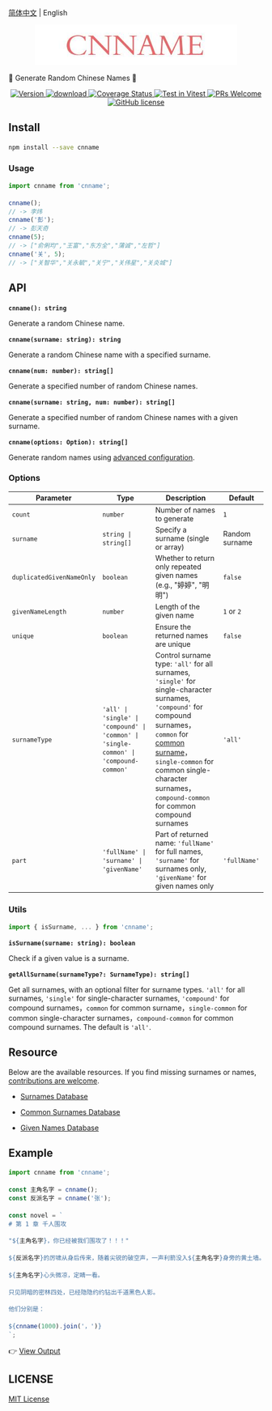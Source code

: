 [简体中文](./READEME.md) | English

<p align="center">
  <a href="https://github.com/yyz945947732/cnname">
    <img src="./public/logo.png" alt="logo.png" border="0"  />
  </a>
</p>

👦 Generate Random Chinese Names 👧

<p align="center">
  <a href="https://www.npmjs.com/package/cnname">
    <img src="https://img.shields.io/npm/v/cnname.svg" alt="Version" />
  </a>
  <a href="https://www.npmjs.com/package/cnname">
    <img src="https://img.shields.io/npm/dm/cnname.svg" alt="download" />
  </a>
  <a href="https://coveralls.io/github/yyz945947732/cnname?branch=master">
    <img
      src="https://coveralls.io/repos/github/yyz945947732/cnname/badge.svg?branch=master"
      alt="Coverage Status"
    />
  </a>
  <a href="https://vitest.dev">
    <img
      src="https://img.shields.io/badge/ Vitest-tested-6da13f.svg?logo=vitest&labelColor=edd532"
      alt="Test in Vitest"
    />
  </a>
  <a href="https://github.com/yyz945947732/cnname/pulls">
    <img
      src="https://img.shields.io/badge/PRs-welcome-brightgreen.svg"
      alt="PRs Welcome"
    />
  </a>
  <a href="https://github.com/yyz945947732/cnname/blob/master/LICENSE">
    <img
      src="https://img.shields.io/badge/license-MIT-blue.svg"
      alt="GitHub license"
    />
  </a>
</p>

## Install

```bash
npm install --save cnname
```

### Usage

```js
import cnname from 'cnname';

cnname();
// -> 李炜
cnname('彭');
// -> 彭天奇
cnname(5);
// -> ["俞俐均","王富","东方全","蒲诚","左哲"]
cnname('关', 5);
// -> ["关智华","关永毓","关宁","关伟星","关炎城"]
```

## API

**`cnname(): string`** 

Generate a random Chinese name.

**`cnname(surname: string): string`** 

Generate a random Chinese name with a specified surname.

**`cnname(num: number): string[]`** 

Generate a specified number of random Chinese names.

**`cnname(surname: string, num: number): string[]`** 

Generate a specified number of random Chinese names with a given surname.

**`cnname(options: Option): string[]`** 

Generate random names using [advanced configuration](#options).

### Options

| Parameter | Type | Description | Default |
|-----------|------|-------------|---------|
| `count` | `number` | Number of names to generate | `1` |
| `surname` | `string \| string[]` | Specify a surname (single or array) | Random surname |
| `duplicatedGivenNameOnly` | `boolean` | Whether to return only repeated given names (e.g., "婷婷", "明明") | `false` |
| `givenNameLength` | `number` | Length of the given name | `1` or `2` |
| `unique` | `boolean` | Ensure the returned names are unique | `false` |
| `surnameType` | `'all' \| 'single' \| 'compound' \| 'common' \| 'single-common' \| 'compound-common'` | Control surname type: `'all'` for all surnames, `'single'` for single-character surnames, `'compound'` for compound surnames，`common` for [common surname](https://github.com/yyz945947732/cnname/blob/master/dict/commonSurname.json)，`single-common` for common single-character surnames，`compound-common` for common compound surnames | `'all'` |
| `part` | `'fullName' \| 'surname' \| 'givenName'` | Part of returned name: `'fullName'` for full names, `'surname'` for surnames only, `'givenName'` for given names only | `'fullName'` |

### Utils

```js
import { isSurname, ... } from 'cnname';
```
**`isSurname(surname: string): boolean`** 

Check if a given value is a surname.

**`getAllSurname(surnameType?: SurnameType): string[]`** 

Get all surnames, with an optional filter for surname types. `'all'` for all surnames, `'single'` for single-character surnames, `'compound'` for compound surnames，`common` for common surname，`single-common` for common single-character surnames，`compound-common` for common compound surnames. The default is `'all'`.

## Resource

Below are the available resources. If you find missing surnames or names, [contributions are welcome](https://github.com/yyz945947732/cnname/pulls).

- [Surnames Database](https://github.com/yyz945947732/cnname/blob/master/dict/surnames.json)

- [Common Surnames Database](https://github.com/yyz945947732/cnname/blob/master/dict/commonSurname.json)

- [Given Names Database](https://github.com/yyz945947732/cnname/blob/master/dict/words.json)

## Example

```js
import cnname from 'cnname';

const 主角名字 = cnname();
const 反派名字 = cnname('张');

const novel = `
# 第 1 章 千人围攻

"${主角名字}，你已经被我们围攻了！！！"

${反派名字}的厉啸从身后传来，随着尖锐的破空声，一声利箭没入${主角名字}身旁的黄土墙。

${主角名字}心头微凉，定睛一看。

只见阴暗的密林四处，已经隐隐约约钻出千道黑色人影。

他们分别是：

${cnname(1000).join('，')}
`;
```

👉 [View Output](https://github.com/yyz945947732/cnname/blob/master/example/novel.md)

## LICENSE

[MIT License](https://github.com/yyz945947732/cnname/blob/master/LICENSE)
